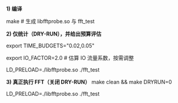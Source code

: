 **1) 编译**

make            # 生成 libfftprobe.so 与 fft_test

**2) 仅统计（DRY-RUN），并给出预算评估**
<!-- export PEAK_GFLOPS=250.91

export MEM_BW_GBS=14.53 -->

export TIME_BUDGETS="0.02,0.05"

export IO_FACTOR=2.0          # 估算 IO 流量系数，按需调整

LD_PRELOAD=./libfftprobe.so ./fft_test

**3) 真正执行 FFT（关闭 DRY-RUN）**
make clean && make DRYRUN=0

LD_PRELOAD=./libfftprobe.so ./fft_test
